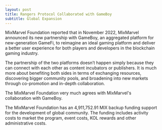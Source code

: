 ```yaml
---
layout: post
title: Rangers Protocol Collaborated with GameBoy
subtitle: Global Expansion
---
```


MixMarvel Foundation reported that in November 2022, MixMarvel announced its new partnership with GameBoy, an aggregated platform for new-generation GameFi, to reimagine an ideal gaming platform and deliver a better user experience for both players and developers in the blockchain gaming industry.

The partnership of the two platforms doesn’t happen simply because they can connect with each other as content incubators or publishers. It is much more about benefiting both sides in terms of exchanging resources, discovering bigger community pools, and broadening into new markets through co-promotion and in-depth collaboration.

The MixMarvel Foundation very much agrees with MixMarvel's collaboration with GameBoy.  

The MixMarvel Foundation has an 4,911,752.91 MIX backup funding support for the development of global community.  The funding includes activity costs to market the program, event costs, KOL rewards and other administrative costs. 
